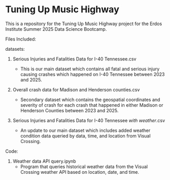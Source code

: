 # Tuning Up Music Highway
This is a repository for the Tuning Up Music Highway project for the Erdos Institute Summer 2025 Data Science Bootcamp.

Files Included:

datasets:
  1. Serious Injuries and Fatalities Data for I-40 Tennessee.csv
     - This is our main dataset which contains all fatal and serious injury causing crashes which happened on I-40 Tennessee between 2023 and 2025.
     
  2. Overall crash data for Madison and Henderson counties.csv
     - Secondary dataset which contains the geospatial coordinates and severity of crash for each crash that happened in either Madison or Henderson Counties between 2023 and 2025.
  
  3. Serious Injuries and Fatalities Data for I-40 Tennessee *with weather*.csv
     - An update to our main dataset which includes added weather condition data queried by data, time, and location from Visual Crossing.

Code:
  1. Weather data API query.ipynb
     - Program that queries historical weather data from the Visual Crossing weather API based on location, date, and time.
